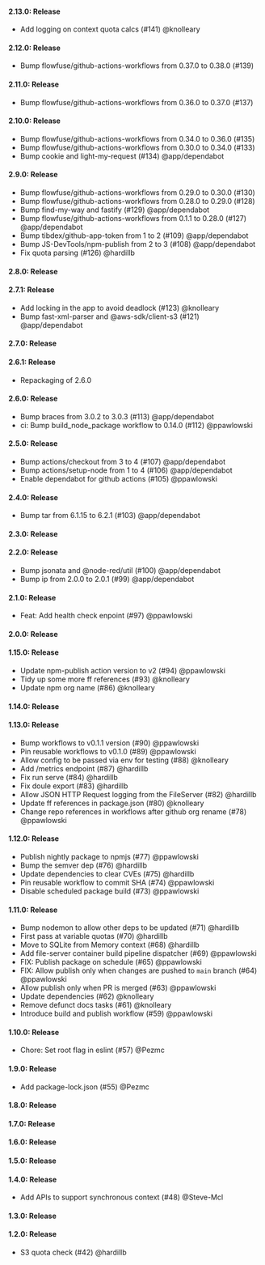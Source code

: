 #### 2.13.0: Release

 - Add logging on context quota calcs (#141) @knolleary

#### 2.12.0: Release

 - Bump flowfuse/github-actions-workflows from 0.37.0 to 0.38.0 (#139)

#### 2.11.0: Release

 - Bump flowfuse/github-actions-workflows from 0.36.0 to 0.37.0 (#137)

#### 2.10.0: Release

 - Bump flowfuse/github-actions-workflows from 0.34.0 to 0.36.0 (#135)
 - Bump flowfuse/github-actions-workflows from 0.30.0 to 0.34.0 (#133)
 - Bump cookie and light-my-request (#134) @app/dependabot

#### 2.9.0: Release

 - Bump flowfuse/github-actions-workflows from 0.29.0 to 0.30.0 (#130)
 - Bump flowfuse/github-actions-workflows from 0.28.0 to 0.29.0 (#128)
 - Bump find-my-way and fastify (#129) @app/dependabot
 - Bump flowfuse/github-actions-workflows from 0.1.1 to 0.28.0 (#127) @app/dependabot
 - Bump tibdex/github-app-token from 1 to 2 (#109) @app/dependabot
 - Bump JS-DevTools/npm-publish from 2 to 3 (#108) @app/dependabot
 - Fix quota parsing (#126) @hardillb

#### 2.8.0: Release


#### 2.7.1: Release

 - Add locking in the app to avoid deadlock (#123) @knolleary
 - Bump fast-xml-parser and @aws-sdk/client-s3 (#121) @app/dependabot

#### 2.7.0: Release


#### 2.6.1: Release

 - Repackaging of 2.6.0

#### 2.6.0: Release

 - Bump braces from 3.0.2 to 3.0.3 (#113) @app/dependabot
 - ci: Bump build_node_package workflow to 0.14.0 (#112) @ppawlowski

#### 2.5.0: Release

 - Bump actions/checkout from 3 to 4 (#107) @app/dependabot
 - Bump actions/setup-node from 1 to 4 (#106) @app/dependabot
 - Enable dependabot for github actions (#105) @ppawlowski

#### 2.4.0: Release

 - Bump tar from 6.1.15 to 6.2.1 (#103) @app/dependabot

#### 2.3.0: Release


#### 2.2.0: Release

 - Bump jsonata and @node-red/util (#100) @app/dependabot
 - Bump ip from 2.0.0 to 2.0.1 (#99) @app/dependabot

#### 2.1.0: Release

 - Feat: Add health check enpoint (#97) @ppawlowski

#### 2.0.0: Release


#### 1.15.0: Release

 - Update npm-publish action version to v2 (#94) @ppawlowski
 - Tidy up some more ff references (#93) @knolleary
 - Update npm org name (#86) @knolleary

#### 1.14.0: Release


#### 1.13.0: Release

 - Bump workflows to v0.1.1 version (#90) @ppawlowski
 - Pin reusable workflows to v0.1.0 (#89) @ppawlowski
 - Allow config to be passed via env for testing (#88) @knolleary
 - Add /metrics endpoint (#87) @hardillb
 - Fix run serve (#84) @hardillb
 - Fix doule export (#83) @hardillb
 - Allow JSON HTTP Request logging from the FileServer (#82) @hardillb
 - Update ff references in package.json (#80) @knolleary
 - Change repo references in workflows after github org rename (#78) @ppawlowski

#### 1.12.0: Release

 - Publish nightly package to npmjs (#77) @ppawlowski
 - Bump the semver dep (#76) @hardillb
 - Update dependencies to clear CVEs (#75) @hardillb
 - Pin reusable workflow to commit SHA (#74) @ppawlowski
 - Disable scheduled package build (#73) @ppawlowski

#### 1.11.0: Release

 - Bump nodemon to allow other deps to be updated (#71) @hardillb
 - First pass at variable quotas (#70) @hardillb
 - Move to SQLite from Memory context (#68) @hardillb
 - Add file-server container build pipeline dispatcher (#69) @ppawlowski
 - FIX: Publish package on schedule (#65) @ppawlowski
 - FIX: Allow publish only when changes are pushed to `main` branch (#64) @ppawlowski
 - Allow publish only when PR is merged (#63) @ppawlowski
 - Update dependencies (#62) @knolleary
 - Remove defunct docs tasks (#61) @knolleary
 - Introduce build and publish workflow (#59) @ppawlowski

#### 1.10.0: Release

 - Chore: Set root flag in eslint (#57) @Pezmc

#### 1.9.0: Release

 - Add package-lock.json (#55) @Pezmc

#### 1.8.0: Release


#### 1.7.0: Release


#### 1.6.0: Release


#### 1.5.0: Release


#### 1.4.0: Release

 - Add APIs to support synchronous context (#48) @Steve-Mcl

#### 1.3.0: Release


#### 1.2.0: Release

 - S3 quota check (#42) @hardillb


